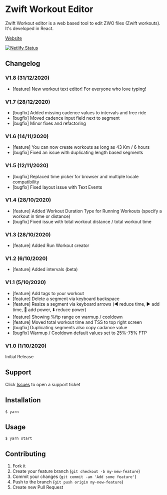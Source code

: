 # Zwift Workout Editor

Zwift Workout editor is a web based tool to edit ZWO files (Zwift workouts). It's developed in React. 

[Website](https://www.zwiftworkout.com/)

[![Netlify Status](https://api.netlify.com/api/v1/badges/0379dca2-6a91-4d51-af55-ea3fa0489520/deploy-status)](https://app.netlify.com/sites/zwiftworkout/deploys)

## Changelog

### V1.8 (31/12/2020)
- [feature] New workout text editor! For everyone who love typing!

### V1.7 (28/12/2020)
- [bugfix] Added missing cadence values to intervals and free ride
- [bugfix] Moved cadence input field next to segment
- [bugfix] Minor fixes and refactoring

### V1.6 (14/11/2020)
- [feature] You can now create workouts as long as 43 Km / 6 hours
- [bugfix] Fixed an issue with duplicating length based segments

### V1.5 (12/11/2020)
- [bugfix] Replaced time picker for browser and multiple locale compatibility
- [bugfix] Fixed layout issue with Text Events

### V1.4 (28/10/2020)
- [feature] Added Workout Duration Type for Running Workouts (specify a workout in time or distance)
- [bugfix] Fixed issue with total workout distance / total workout time

### V1.3 (28/10/2020)
- [feature] Added Run Workout creator

### V1.2 (6/10/2020)

- [feature] Added intervals (beta)

### V1.1 (5/10/2020)

- [feature] Add tags to your workout
- [feature] Delete a segment via keyboard backspace
- [feature] Resize a segment via keyboard arrows (◀️ reduce time, ▶️ add time, 🔼 add power, ⬇️ reduce power) 
- [feature] Showing %ftp range on warmup / cooldown
- [feature] Moved total workout time and TSS to top right screen
- [bugfix] Duplicating segments also copy cadance value
- [bugfix] Warmup / Cooldown default values set to 25%-75% FTP 

### V1.0 (1/10/2020)

Initial Release


## Support

Click [Issues](https://github.com/breiko83/zwo-editor/issues) to open a support ticket 

## Installation

    $ yarn

## Usage

    $ yarn start

## Contributing

1. Fork it
2. Create your feature branch (`git checkout -b my-new-feature`)
3. Commit your changes (`git commit -am 'Add some feature'`)
4. Push to the branch (`git push origin my-new-feature`)
5. Create new Pull Request
